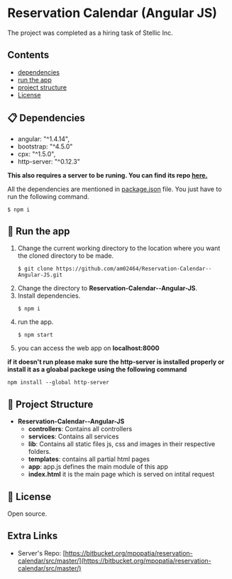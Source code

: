 # Reservation Calendar (Angular JS)
 
The project was completed as a hiring task of Stellic Inc.

## Contents

- [dependencies](#-dependencies)
- [run the app](#-run-the-app)
- [project structure](#-project-structure)
- [License](#-license)


## 📋 Dependencies
- angular: "^1.4.14",
- bootstrap: "^4.5.0"
- cpx: "^1.5.0",
- http-server: "^0.12.3"

**This also requires a server to be runing. You can find its repo [here.](https://bitbucket.org/mpopatia/reservation-calendar/src/master/)**


All the dependencies are mentioned in [package.json](https://github.com/am02464/Reservation-Calendar--Angular-JS/blob/master/package.json) file. You just have to run the following command.
```
$ npm i
```

## 🎉 Run the app 
1. Change the current working directory to the location where you want the cloned directory to be made.
	```
	$ git clone https://github.com/am02464/Reservation-Calendar--Angular-JS.git
	```
2. Change the directory to **Reservation-Calendar--Angular-JS**.
3. Install dependencies.
	```
	$ npm i
	```
4. run the app.
	```
	$ npm start
	```
5. you can access the web app on **localhost:8000**

**if it doesn't run please make sure the http-server is installed properly or install it as a gloabal packege using the following command**

```npm install --global http-server```

## 📖 Project Structure
- **Reservation-Calendar--Angular-JS**
	- **controllers**: Contains all controllers 
	- **services**: Contains all services
	- **lib**: Contains all static files js, css and images in their respective folders.
	- **templates**: contains all partial html pages
	- **app**: app.js defines the main module of this app
	- **index.html** it is the main page which is served on intital request


## 📄 License

Open source.

## Extra Links 
- Server's Repo:  [https://bitbucket.org/mpopatia/reservation-calendar/src/master/](https://bitbucket.org/mpopatia/reservation-calendar/src/master/)